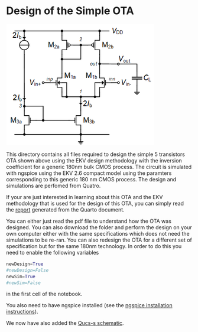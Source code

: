 # Design of the Simple OTA

![Simple OTA.](/Amplifiers/OTAs/Simple%20OTA/Figures/Simple_OTA.png)

This directory contains all files required to design the simple 5 transistors OTA shown above using the EKV design methodology with the inversion coefficient for a generic 180nm bulk CMOS process. The circuit is simulated with ngspice using the EKV 2.6 compact model using the paramters corresponding to this generic 180 nm CMOS process.
The design and simulations are perfomed from Quatro.

If your are just interested in learning about this OTA and the EKV methodology that is used for the design of this OTA, you can simply read the [report](/Amplifiers/OTAs/Simple%20OTA/Simple_OTA.pdf) generated from the Quarto document.

You can either just read the pdf file to understand how the OTA was designed. You can also download the folder and perform the design on your own computer either with the same specifications which does not need the simulations to be re-ran. You can also redesign the OTA for a different set of specification but for the same 180nm technology. In order to do this you need to enable the following variables  
```python
newDesign=True  
#newDesign=False  
newSim=True  
#newSim=False  
```
in the first cell of the notebook.

You also need to have ngspice installed (see the [ngspice installation instructions](/ngspice_installation.md)).

We now have also added the [Qucs-s schematic](Amplifiers/OTAs/Simple%20OTA/Simulations/qucs-s).
